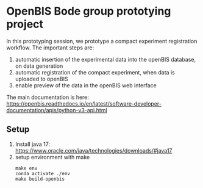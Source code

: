 # OpenBIS Bode group prototying project

In this prototyping session, we prototype a compact experiment registration workflow. The important steps are:
1. automatic insertion of the experimental data into the openBIS database, on data generation
2. automatic registration of the compact experiment, when data is uploaded to openBIS
3. enable preview of the data in the openBIS web interface

The main documentation is here: https://openbis.readthedocs.io/en/latest/software-developer-documentation/apis/python-v3-api.html

## Setup
1. Install java 17: https://www.oracle.com/java/technologies/downloads/#java17
2. setup environment with make
    ```
    make env
    conda activate ./env
    make build-openbis
    ```
